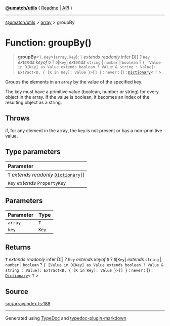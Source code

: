 [**@umatch/utils**](../../README.md) ( [Readme](../../README.md) \| [API](../../API.md) )

---

[@umatch/utils](../../API.md) > [array](../README.md) > groupBy

# Function: groupBy()

> **groupBy**\<`T`, `Key`\>(`array`, `key`): `T` _extends_ _readonly_ infer D[] ? `Key` _extends_ _keyof_ `D` ? `D`[`Key`] _extends_ `string` \| `number` \| `boolean` ? `{ [Value in D[Key] as Value extends boolean ? Value & string : Value]: Extract<D, { [K in Key]: Value }>[] }` : `never` : \{} : [`Dictionary`](../../index/type-aliases/type-alias.Dictionary.md)\< `T` \>

Groups the elements in an array by the value of the specified key.

The key must have a primitive value (boolean, number or string)
for every object in the array. If the value is boolean, it becomes
an index of the resulting object as a string.

## Throws

if, for any element in the array, the key is not present or has a non-primitive value.

## Type parameters

| Parameter                                                                                    |
| :------------------------------------------------------------------------------------------- |
| `T` _extends_ _readonly_ [`Dictionary`](../../index/type-aliases/type-alias.Dictionary.md)[] |
| `Key` _extends_ `PropertyKey`                                                                |

## Parameters

| Parameter | Type  |
| :-------- | :---- |
| `array`   | `T`   |
| `key`     | `Key` |

## Returns

`T` _extends_ _readonly_ infer D[] ? `Key` _extends_ _keyof_ `D` ? `D`[`Key`] _extends_ `string` \| `number` \| `boolean` ? `{ [Value in D[Key] as Value extends boolean ? Value & string : Value]: Extract<D, { [K in Key]: Value }>[] }` : `never` : \{} : [`Dictionary`](../../index/type-aliases/type-alias.Dictionary.md)\< `T` \>

## Source

[src/array/index.ts:188](https://github.com/umatch-oficial/utils/blob/a9008ad/src/array/index.ts#L188)

---

Generated using [TypeDoc](https://typedoc.org/) and [typedoc-plugin-markdown](https://www.npmjs.com/package/typedoc-plugin-markdown)
